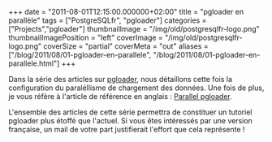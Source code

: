 +++
date = "2011-08-01T12:15:00.000000+02:00"
title = "pgloader en parallèle"
tags = ["PostgreSQLfr", "pgloader"]
categories = ["Projects","pgloader"]
thumbnailImage = "/img/old/postgresqlfr-logo.png"
thumbnailImagePosition = "left"
coverImage = "/img/old/postgresqlfr-logo.png"
coverSize = "partial"
coverMeta = "out"
aliases = ["/blog/2011/08/01-pgloader-en-parallele",
           "/blog/2011/08/01-pgloader-en-parallele.html"]
+++

Dans la série des articles sur 
[pgloader](../../../pgsql/pgloader.html), nous détaillons cette fois la
configuration du paraléllisme de chargement des données.  Une fois de plus,
je vous réfère à l'article de référence en anglais : 
[Parallel pgloader](http://tapoueh.org/blog/2011/08/01-parallel-pgloader.html).

L'ensemble des articles de cette série permettra de constituer un tutoriel
pgloader plus étoffé que l'actuel.  Si vous êtes intéressés par une version
française, un mail de votre part justifierait l'effort que cela représente !
